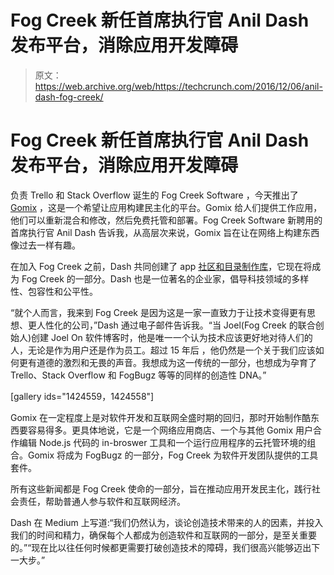 # Fog Creek 新任首席执行官 Anil Dash 发布平台，消除应用开发障碍 

> 原文：<https://web.archive.org/web/https://techcrunch.com/2016/12/06/anil-dash-fog-creek/>

# Fog Creek 新任首席执行官 Anil Dash 发布平台，消除应用开发障碍

负责 Trello 和 Stack Overflow 诞生的 Fog Creek Software ，今天推出了 [Gomix](https://web.archive.org/web/20221207215217/http://gomix.com/) ，这是一个希望让应用构建民主化的平台。Gomix 给人们提供工作应用，他们可以重新混合和修改，然后免费托管和部署。Fog Creek Software 新聘用的首席执行官 Anil Dash 告诉我，从高层次来说，Gomix 旨在让在网络上构建东西像过去一样有趣。

在加入 Fog Creek 之前，Dash 共同创建了 app [社区和目录制作库](https://web.archive.org/web/20221207215217/https://beta.techcrunch.com/2015/08/11/makerbase-is-an-imdb-of-who-made-your-favorite-apps-and-websites/)，它现在将成为 Fog Creek 的一部分。Dash 也是一位著名的企业家，倡导科技领域的多样性、包容性和公平性。

“就个人而言，我来到 Fog Creek 是因为这是一家一直致力于让技术变得更有思想、更人性化的公司，”Dash 通过电子邮件告诉我。“当 Joel(Fog Creek 的联合创始人)创建 Joel On 软件博客时，他是唯一一个认为技术应该更好地对待人们的人，无论是作为用户还是作为员工。超过 15 年后 ，他仍然是一个关于我们应该如何更有道德的激烈和无畏的声音。我想成为这一传统的一部分，也想成为孕育了 Trello、Stack Overflow 和 FogBugz 等等的同样的创造性 DNA。”

[gallery ids="1424559，1424558"]

Gomix 在一定程度上是对软件开发和互联网全盛时期的回归，那时开始制作酷东西要容易得多。更具体地说，它是一个网络应用商店、一个与其他 Gomix 用户合作编辑 Node.js 代码的 in-broswer 工具和一个运行应用程序的云托管环境的组合。Gomix 将成为 FogBugz 的一部分，Fog Creek 为软件开发团队提供的工具套件。

所有这些新闻都是 Fog Creek 使命的一部分，旨在推动应用开发民主化，践行社会责任，帮助普通人参与软件和互联网经济。

Dash 在 Medium 上写道:“我们仍然认为，谈论创造技术带来的人的因素，并投入我们的时间和精力，确保每个人都成为创造软件和互联网的一部分，是至关重要的。”“现在比以往任何时候都更需要打破创造技术的障碍，我们很高兴能够迈出下一大步。”